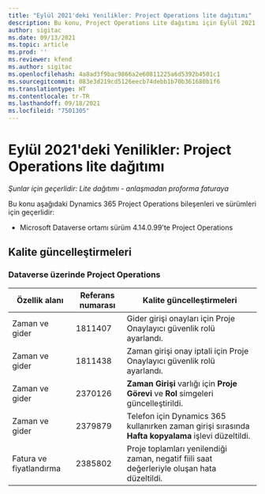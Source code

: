 ```yaml
---
title: "Eylül 2021'deki Yenilikler: Project Operations lite dağıtımı"
description: Bu konu, Project Operations Lite dağıtımı için Eylül 2021 sürümünde yer alan kalite güncelleştirmeleri hakkında bilgi sağlar.
author: sigitac
ms.date: 09/13/2021
ms.topic: article
ms.prod: ''
ms.reviewer: kfend
ms.author: sigitac
ms.openlocfilehash: 4a8ad3f9bac9866a2e60811225a6d5392b4501c1
ms.sourcegitcommit: 083e3d219cd5126eecb74debb1b70b361680b1f6
ms.translationtype: HT
ms.contentlocale: tr-TR
ms.lasthandoff: 09/18/2021
ms.locfileid: "7501305"
---
```

# <a name="whats-new-september-2021---project-operations-lite-deployment"></a>Eylül 2021'deki Yenilikler: Project Operations lite dağıtımı

_Şunlar için geçerlidir: Lite dağıtımı - anlaşmadan proforma faturaya_

Bu konu aşağıdaki Dynamics 365 Project Operations bileşenleri ve sürümleri için geçerlidir:

  - Microsoft Dataverse ortamı sürüm 4.14.0.99'te Project Operations


## <a name="quality-updates"></a>Kalite güncelleştirmeleri

### <a name="project-operations-on-dataverse"></a>Dataverse üzerinde Project Operations


| **Özellik alanı** | **Referans numarası** | **Kalite güncelleştirmeleri** |
| --- | --- | --- |
| Zaman ve gider | 1811407 | Gider girişi onayları için Proje Onaylayıcı güvenlik rolü ayarlandı. |
| Zaman ve gider | 1811438 | Zaman girişi onay iptali için Proje Onaylayıcı güvenlik rolü ayarlandı. |
| Zaman ve gider | 2370126 | **Zaman Girişi** varlığı için **Proje Görevi** ve **Rol** simgeleri güncelleştirildi. |
| Zaman ve gider | 2379879 | Telefon için Dynamics 365 kullanırken zaman girişi sırasında **Hafta kopyalama** işlevi düzeltildi. |
| Fatura ve fiyatlandırma | 2385802 | Proje toplamları yenilendiği zaman, negatif fiili saat değerleriyle oluşan hata düzeltildi.|
